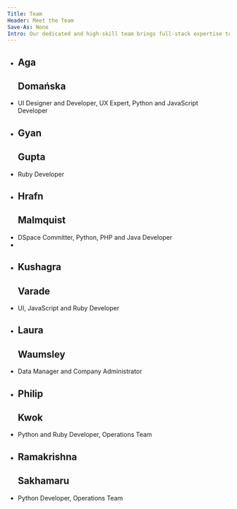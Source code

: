 ```yaml
---
Title: Team
Header: Meet the Team
Save-As: None
Intro: Our dedicated and high-skill team brings full-stack expertise to your projects.
---
```

  - ## Aga
    ## Domańska
  - UI Designer and Developer, UX Expert, Python and JavaScript Developer

<!-- -->

  - ## Gyan
    ## Gupta
  - Ruby Developer

<!-- -->

  - ## Hrafn
    ## Malmquist
  - DSpace Committer, Python, PHP and Java Developer
  - 
<!-- -->

 - ## Kushagra
    ## Varade
  - UI, JavaScript and Ruby Developer

<!-- -->

  - ## Laura
    ## Waumsley
  - Data Manager and Company Administrator

<!-- -->

  - ## Philip
    ## Kwok
  - Python and Ruby Developer, Operations Team

<!-- -->

 - ## Ramakrishna
    ## Sakhamaru
  - Python Developer, Operations Team
